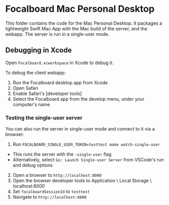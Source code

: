 # Focalboard Mac Personal Desktop

This folder contains the code for the Mac Personal Desktop. It packages a lightweight Swift Mac App with the Mac build of the server, and the webapp. The server is run in a single-user mode.

## Debugging in Xcode

Open `Focalboard.xcworkspace` in Xcode to debug it.

To debug the client webapp:
1. Run the Focalboard desktop app from Xcode
2. Open Safari
3. Enable Safari's [developer tools]
4. Select the Focalboard app from the develop menu, under your computer's name

### Testing the single-user server

You can also run the server in single-user mode and connect to it via a browser:

1. Run `FOCALBOARD_SINGLE_USER_TOKEN=testtest make watch-single-user`
  * This runs the server with the `-single-user` flag
  * Alternatively, select `Go: Launch Single-user Server` from VSCode's run and debug options
2. Open a browser to `http://localhost:8000`
3. Open the browser developer tools to Application \ Local Storage \ localhost:8000
4. Set `focalboardSessionId` to `testtest`
5. Navigate to `http://localhost:8000`
